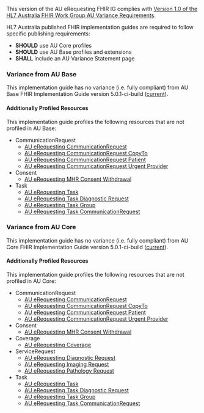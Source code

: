 This version of the AU eRequesting FHIR IG complies with [Version 1.0 of the HL7 Australia FHIR Work Group AU Variance Requirements](https://hl7.org.au/fhir/HL7%20AU%20Variance%20Requirements%20v1.0.pdf).

HL7 Australia published FHIR implementation guides are required to follow specific publishing requirements:
- **SHOULD** use AU Core profiles
- **SHOULD** use AU Base profiles and extensions
- **SHALL** include an AU Variance Statement page

### Variance from AU Base
This implementation guide has no variance (i.e. fully compliant) from AU Base FHIR Implementation Guide version 5.0.1-ci-build ([current](https://build.fhir.org/ig/hl7au/au-fhir-base/)).

#### Additionally Profiled Resources
This implementation guide profiles the following resources that are not profiled in AU Base:
- CommunicationRequest
  - [AU eRequesting CommunicationRequest](StructureDefinition-au-erequesting-communicationrequest.html)
  - [AU eRequesting CommunicationRequest CopyTo](StructureDefinition-au-erequesting-communicationrequest-copyto.html)
  - [AU eRequesting CommunicationRequest Patient](StructureDefinition-au-erequesting-communicationrequest-patient.html)
  - [AU eRequesting CommunicationRequest Urgent Provider](StructureDefinition-au-erequesting-communicationrequest-urgentprovider.html)
- Consent
  - [AU eRequesting MHR Consent Withdrawal](StructureDefinition-au-erequesting-mhrconsentwithdrawal.html)
- Task
  - [AU eRequesting Task](StructureDefinition-au-erequesting-task.html)
  - [AU eRequesting Task Diagnostic Request](StructureDefinition-au-erequesting-task-diagnosticrequest.html)
  - [AU eRequesting Task Group](StructureDefinition-au-erequesting-task-group.html)
  - [AU eRequesting Task CommunicationRequest](StructureDefinition-au-erequesting-task-communicationrequest.html)

### Variance from AU Core
This implementation guide has no variance (i.e. fully compliant) from AU Core FHIR Implementation Guide version 5.0.1-ci-build ([current](https://build.fhir.org/ig/hl7au/au-fhir-core/)).

#### Additionally Profiled Resources
This implementation guide profiles the following resources that are not profiled in AU Core:
- CommunicationRequest
  - [AU eRequesting CommunicationRequest](StructureDefinition-au-erequesting-communicationrequest.html)
  - [AU eRequesting CommunicationRequest CopyTo](StructureDefinition-au-erequesting-communicationrequest-copyto.html)
  - [AU eRequesting CommunicationRequest Patient](StructureDefinition-au-erequesting-communicationrequest-patient.html)
  - [AU eRequesting CommunicationRequest Urgent Provider](StructureDefinition-au-erequesting-communicationrequest-urgentprovider.html)
- Consent
  - [AU eRequesting MHR Consent Withdrawal](StructureDefinition-au-erequesting-mhrconsentwithdrawal.html)
- Coverage
  - [AU eRequesting Coverage](StructureDefinition-au-erequesting-coverage.html)
- ServiceRequest
  - [AU eRequesting Diagnostic Request](StructureDefinition-au-erequesting-diagnosticrequest.html)
  - [AU eRequesting Imaging Request](StructureDefinition-au-erequesting-servicerequest-imag.html)
  - [AU eRequesting Pathology Request](StructureDefinition-au-erequesting-servicerequest-path.html)
- Task
  - [AU eRequesting Task](StructureDefinition-au-erequesting-task.html)
  - [AU eRequesting Task Diagnostic Request](StructureDefinition-au-erequesting-task-diagnosticrequest.html)
  - [AU eRequesting Task Group](StructureDefinition-au-erequesting-task-group.html)
  - [AU eRequesting Task CommunicationRequest](StructureDefinition-au-erequesting-task-communicationrequest.html)